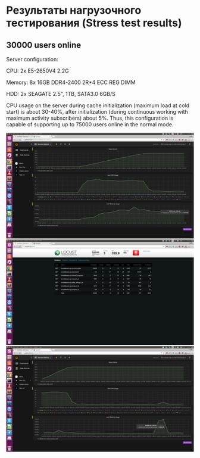 Результаты нагрузочного тестирования (Stress test results)
==========================================================

30000 users online
------------------

Server configuration:

CPU: 2x E5-2650V4 2.2G

Memory: 8x 16GB DDR4-2400 2R*4 ECC REG DIMM

HDD: 2x SEAGATE 2.5", 1TB, SATA3.0 6GB/S

CPU usage on the server during cache initialization (maximum load at cold start) is about 30-40%, after initialization (during continuous working with maximum activity subscribers) about 5%. Thus, this configuration is capable of supporting up to 75000 users online in the normal mode.

![Grafana](/smarty_stress_test/results/30kgrafana.png)
![Locust](/smarty_stress_test/results/30klocust.png)
![After mass messaging](/smarty_stress_test/results/30kmessage_send.png)
